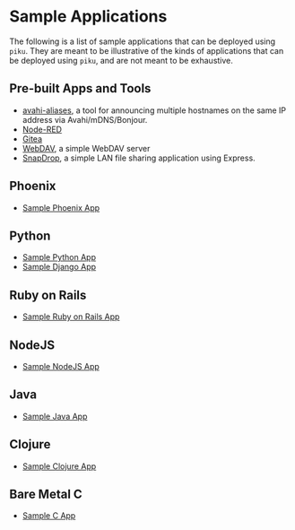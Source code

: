 # Sample Applications

The following is a list of sample applications that can be deployed using `piku`. They are meant to be illustrative of the kinds of applications that can be deployed using `piku`, and are not meant to be exhaustive.

## Pre-built Apps and Tools

* [avahi-aliases](https://github.com/piku/avahi-aliases), a tool for announcing multiple hostnames on the same IP address via Avahi/mDNS/Bonjour.
* [Node-RED](https://github.com/piku/deploy-node-red)
* [Gitea](https://github.com/piku/deploy-gitea)
* [WebDAV](https://github.com/piku/deploy-webdav), a simple WebDAV server
* [SnapDrop](https://github.com/piku/deploy-snapdrop), a simple LAN file sharing application using Express.

## Phoenix

* [Sample Phoenix App](https://github.com/piku/sample-phoenix-app)

## Python

* [Sample Python App](https://github.com/piku/sample-python-app)
* [Sample Django App](https://github.com/piku/sample-django-app)

## Ruby on Rails

* [Sample Ruby on Rails App](https://github.com/piku/sample-rails-app)

## NodeJS

* [Sample NodeJS App](https://github.com/piku/sample-nodejs-app)

## Java

* [Sample Java App](https://github.com/piku/sample-java-app)

## Clojure

* [Sample Clojure App](https://github.com/piku/sample-clojure-app)

## Bare Metal C

* [Sample C App](https://github.com/piku/sample-bare-metal-c)
